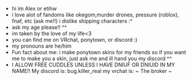 - hi im Alex or etihw
- i love alot of fandoms like okegom,murder drones, pressure (roblox), fnaf, etc (ask me!!) i dislike shipping characters :^
- ask my age please!! ^^
- im taken by the love of my life<3
- you can find me on VRchat, ponytown, or discord :)
- my pronouns are he/him 
- Fun fact about me: i make ponytown skins for my friends so if you want me to make you a skin, just ask me and ill hand you my discord ^^
- I ALLOW FREE CUDDLES UNLESS I HAVE DNIUF OR DNIUID IN MY NAME!!
My discord is: bug.killer_real
my vrchat is: ~ The broker ~
